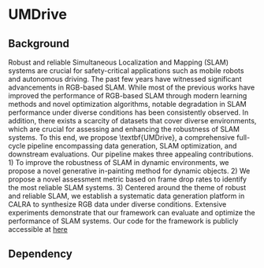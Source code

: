 # UMDrive
## Background
Robust and reliable Simultaneous Localization and Mapping (SLAM) systems are crucial for safety-critical applications such as mobile robots and autonomous driving. The past few years have witnessed significant advancements in RGB-based SLAM. While most of the previous works have improved the performance of RGB-based SLAM through modern learning methods and novel optimization algorithms, notable degradation in SLAM performance under diverse conditions has been consistently observed. In addition, there exists a scarcity of datasets that cover diverse environments, which are crucial for assessing and enhancing the robustness of SLAM systems. To this end, we propose \textbf{UMDrive}, a comprehensive full-cycle pipeline encompassing data generation, SLAM optimization, and downstream evaluations. Our pipeline makes three appealing contributions. 1) To improve the robustness of SLAM in dynamic environments, we propose a novel generative in-painting method for dynamic objects. 2) We propose a novel assessment metric based on frame drop rates to identify the most reliable SLAM systems. 3) Centered around the theme of robust and reliable SLAM, we establish a systematic data generation platform in CALRA to synthesize RGB data under diverse conditions. Extensive experiments demonstrate that our framework can evaluate and optimize the performance of SLAM systems. Our code for the framework is publicly accessible at [here]([https://drive.google.com/drive/folders/0B5EC7HMbyk3CbjFPb0RuODI3NmM](https://github.com/ywyeli/UMDrive))
## Dependency

